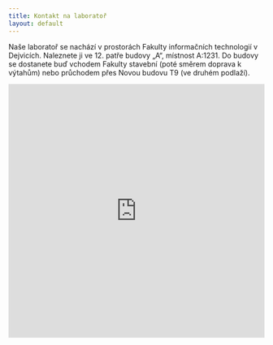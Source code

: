 ```yaml
---
title: Kontakt na laboratoř
layout: default
---
```


Naše laboratoř se nachází v prostorách Fakulty informačních technologií v Dejvicích. Naleznete ji ve 12. patře budovy „A“, místnost A:1231. Do budovy se dostanete buď vchodem Fakulty stavební (poté směrem doprava k výtahům) nebo průchodem přes Novou budovu T9 (ve druhém podlaží).

<iframe width="100%" height="500" frameborder="0" scrolling="no" marginheight="0" marginwidth="0" src="http://maps.google.com/maps?f=q&amp;source=s_q&amp;hl=cs&amp;geocode=&amp;q=Th%C3%A1kurova+7%2F2077,+praha&amp;aq=&amp;sll=37.0625,-95.677068&amp;sspn=66.447705,75.498047&amp;ie=UTF8&amp;hq=&amp;hnear=Th%C3%A1kurova+2077%2F7,+160+00+Praha+6-Dejvice,+%C4%8Cesk%C3%A1+republika&amp;t=m&amp;ll=50.104561,14.389064&amp;spn=0.004129,0.006437&amp;z=16&amp;iwloc=A&amp;output=embed"><p>Thákurova 7<br />Praha 6 &ndash; Dejvice<br />160 00</p></iframe>
